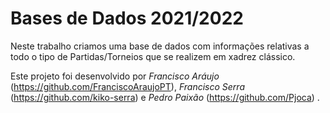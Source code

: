 # Bases de Dados 2021/2022

Neste trabalho criamos uma base de dados com informações relativas a todo o tipo de Partidas/Torneios que se realizem em xadrez clássico.

Este projeto foi desenvolvido por *Francisco Aráujo* (https://github.com/FranciscoAraujoPT), *Francisco Serra* (https://github.com/kiko-serra) e *Pedro Paixão* (https://github.com/Pjoca) .
